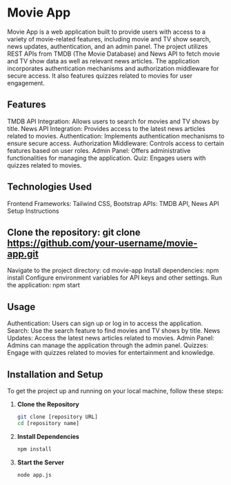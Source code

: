# Movie App
Movie App is a web application built to provide users with access to a variety of movie-related features, including movie and TV show search, news updates, authentication, and an admin panel. The project utilizes REST APIs from TMDB (The Movie Database) and News API to fetch movie and TV show data as well as relevant news articles. The application incorporates authentication mechanisms and authorization middleware for secure access. It also features quizzes related to movies for user engagement.

## Features
TMDB API Integration: Allows users to search for movies and TV shows by title.
News API Integration: Provides access to the latest news articles related to movies.
Authentication: Implements authentication mechanisms to ensure secure access.
Authorization Middleware: Controls access to certain features based on user roles.
Admin Panel: Offers administrative functionalities for managing the application.
Quiz: Engages users with quizzes related to movies.
## Technologies Used
Frontend Frameworks: Tailwind CSS, Bootstrap
APIs: TMDB API, News API
Setup Instructions
## Clone the repository: git clone https://github.com/your-username/movie-app.git
Navigate to the project directory: cd movie-app
Install dependencies: npm install
Configure environment variables for API keys and other settings.
Run the application: npm start
## Usage
Authentication: Users can sign up or log in to access the application.
Search: Use the search feature to find movies and TV shows by title.
News Updates: Access the latest news articles related to movies.
Admin Panel: Admins can manage the application through the admin panel.
Quizzes: Engage with quizzes related to movies for entertainment and knowledge.
## Installation and Setup

To get the project up and running on your local machine, follow these steps:

1. **Clone the Repository**
   ```sh
   git clone [repository URL]
   cd [repository name]
2. **Install Dependencies**
   ```sh
   npm install
   ```
3. **Start the Server**
   ```sh
   node app.js
   ```

